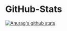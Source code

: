 # GitHub-Stats

[![Anurag's github stats](https://github-readme-stats.vercel.app/api?username=lizitong67&count_private=true&show_icons=true&theme=tokyonight)](https://github.com/anuraghazra/github-readme-stats) 
